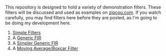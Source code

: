 This repository is designed to hold a variety of demonstration filters.
These filters will be discussed and used as examples on
[zipcpu.com](http://zipcpu.com).  If you watch carefully, you may find filters
here before they are posted, as I'm going to be doing my development here.

1. [Simple Filters](http://zipcpu.com/dsp/2017/08/19/simple-filter.html)
1. A [Generic FIR](http://zipcpu.com/dsp/2017/09/15/fastfir.html)
1. A [Simpler Generic FIR](http://zipcpu.com/dsp/2017/09/15/cheaper-fast-fir.html)
1. A [Moving Average/Boxcar Filter](http://zipcpu.com/dsp/2017/10/16/boxcar.html)
